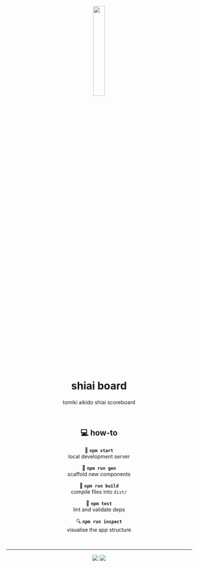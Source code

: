 <div align="center">

<img src="https://raw.githubusercontent.com/wh0am1-dev/shiaiboard/master/assets/img/shiai.png" width="25%">

# shiai board

tomiki aikido shiai scoreboard

<br>

## :computer: how-to

:hammer: __`npm start`__<br>
local development server

:triangular_ruler: __`npm run gen`__<br>
scaffold new components

:construction: __`npm run build`__<br>
compile files into `dist/`

:microscope: __`npm test`__<br>
lint and validate deps

:mag: __`npm run inspect`__<br>
visualise the app structure

<br>

---

![](https://img.shields.io/badge/made_by-neko250-333333.svg?style=for-the-badge) [![](https://img.shields.io/badge/based_on-choof-333333.svg?style=for-the-badge)](https://github.com/neko250/choof)

</div>

